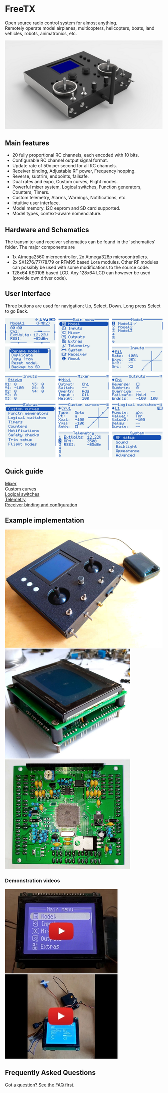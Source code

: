 # FreeTX
Open source radio control system for almost anything.  
Remotely operate model airplanes, multicopters, helicopters, boats, land vehicles, robots, animatronics, etc.
<p align="left">
<img src="doc/tx_views.jpg"/>
</p>

## Main features
- 20 fully proportional RC channels, each encoded with 10 bits.
- Configurable RC channel output signal format.
- Update rate of 50x per second for all RC channels.
- Receiver binding, Adjustable RF power, Frequency hopping.
- Reverse, subtrim, endpoints, failsafe.
- Dual rates and expo, Custom curves, Flight modes.
- Powerful mixer system, Logical switches, Function generators, Counters, Timers.
- Custom telemetry, Alarms, Warnings, Notifications, etc.
- Intuitive user interface.
- Model memory. I2C eeprom and SD card supported.
- Model types, context-aware nomenclature.

## Hardware and Schematics
The transmiter and receiver schematics can be found in the 'schematics' folder. 
The major components are
- 1x Atmega2560 microcontroller, 2x Atmega328p microcontrollers.
- 2x SX1276/77/78/79 or RFM95 based Lora modules. Other RF modules can possibly be used with some modifications to the source code.
- 128x64 KS0108 based LCD. Any 128x64 LCD can however be used (provide own driver code).

## User Interface
Three buttons are used for navigation; Up, Select, Down. Long press Select to go Back.
<p align="left">
<img src="doc/img1.svg"/>
</p>

## Quick guide
[Mixer](doc/mixer.md)
<br>[Custom curves](doc/custom_curves.md)
<br>[Logical switches](doc/logical_switches.md)
<br>[Telemetry](doc/telemetry.md)
<br>[Receiver binding and configuration](doc/receiver_config.md)

## Example implementation
<p align="left">
<img src="doc/img6.jpg"/>
<img src="doc/img2.jpg" width="400"/>
<img src="doc/img4.jpg" width="400"/>
</p>

### Demonstration videos
[![Features overview - FreeTX](doc/yt.jpg)](https://www.youtube.com/watch?v=rDpRMRE8av0) 
[![RF link test - FreeTX](doc/yt2.jpg)](https://www.youtube.com/watch?v=9EZkyRHkMpg)

## Frequently Asked Questions
[Got a question? See the FAQ first.](doc/faq.md)
